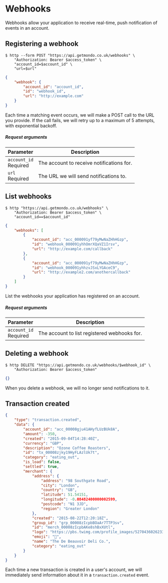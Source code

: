# Webhooks

Webhooks allow your application to receive real-time, push notification of events in an account.

## Registering a webhook

```shell
$ http --form POST "https://api.getmondo.co.uk/webhooks" \
    "Authorization: Bearer $access_token" \
    "account_id=$account_id" \
    "url=$url"
```

```json
{
    "webhook": {
        "account_id": "account_id",
        "id": "webhook_id",
        "url": "http://example.com"
    }
}
```

Each time a matching event occurs, we will make a POST call to the URL you provide. If the call fails, we will retry up to a maximum of 5 attempts, with exponential backoff.

##### Request arguments

<span class="hide">Parameter</span> | <span class="hide">Description</span>
------------------------------------|--------------------------------------
`account_id`<br><span class="label notice">Required</span>|The account to receive notifications for.
`url`<br><span class="label notice">Required</span>|The URL we will send notifications to.

## List webhooks

```shell
$ http "https://api.getmondo.co.uk/webhooks" \
    "Authorization: Bearer $access_token" \
    "account_id==$account_id"
```

```json
{
    "webhooks": [
        {
            "account_id": "acc_000091yf79yMwNaZHhHGzp",
            "id": "webhook_000091yhhOmrXQaVZ1Irsv",
            "url": "http://example.com/callback"
        },
        {
            "account_id": "acc_000091yf79yMwNaZHhHGzp",
            "id": "webhook_000091yhhzvJSxLYGAceC9",
            "url": "http://example2.com/anothercallback"
        }
    ]
}
```

List the webhooks your application has registered on an account.

##### Request arguments

<span class="hide">Parameter</span> | <span class="hide">Description</span>
------------------------------------|--------------------------------------
`account_id`<br><span class="label notice">Required</span>|The account to list registered webhooks for.


## Deleting a webhook

```shell
$ http DELETE "https://api.getmondo.co.uk/webhooks/$webhook_id" \
    "Authorization: Bearer $access_token"
```

```json
{}
```

When you delete a webhook, we will no longer send notifications to it.

## Transaction created

```json
{
    "type": "transaction.created",
    "data": {
        "account_id": "acc_00008gju41AHyfLUzBUk8A",
        "amount": -350,
        "created": "2015-09-04T14:28:40Z",
        "currency": "GBP",
        "description": "Ozone Coffee Roasters",
        "id": "tx_00008zjky19HyFLAzlUk7t",
        "category": "eating_out",
        "is_load": false,
        "settled": true,
        "merchant": {
            "address": {
                "address": "98 Southgate Road",
                "city": "London",
                "country": "GB",
                "latitude": 51.54151,
                "longitude": -0.08482400000002599,
                "postcode": "N1 3JD",
                "region": "Greater London"
            },
            "created": "2015-08-22T12:20:18Z",
            "group_id": "grp_00008zIcpbBOaAr7TTP3sv",
            "id": "merch_00008zIcpbAKe8shBxXUtl",
            "logo": "https://pbs.twimg.com/profile_images/527043602623389696/68_SgUWJ.jpeg",
            "emoji": "🍞",
            "name": "The De Beauvoir Deli Co.",
            "category": "eating_out"
        }
    }
}
```

Each time a new transaction is created in a user's account, we will immediately send information about it in a `transaction.created` event.
